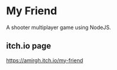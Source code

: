 # My Friend
 A shooter multiplayer game using NodeJS.

## itch.io page
https://amirgh.itch.io/my-friend